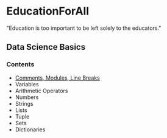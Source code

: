 # EducationForAll

"Education is too important to be left solely to the educators."

## Data Science Basics

### Contents 
- [Comments, Modules, Line Breaks](/Basics_Intro/Basics_Intro1.md)
- Variables 
- Arithmetic Operators 
- Numbers 
- Strings 
- Lists 
- Tuple 
- Sets 
- Dictionaries 
